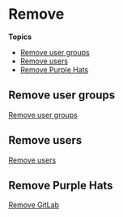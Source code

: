 # Remove

**Topics**

- [Remove user groups]()
- [Remove users]()
- [Remove Purple Hats]()

## Remove user groups
[Remove user groups](https://docs.developer.tech.gov.sg/docs/ship-hats-portal-guide/#/manage-tools?id=remove-user-groups-from-a-project-tool)

## Remove users
[Remove users]()

## Remove Purple Hats

[Remove GitLab](https://docs.developer.tech.gov.sg/docs/ship-hats-portal-guide/#/manage-tools?id=remove-project-tools)

